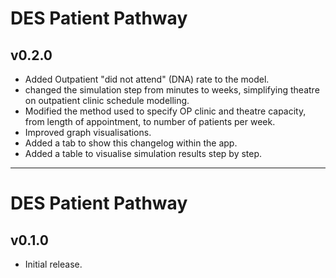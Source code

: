 # DES Patient Pathway

## v0.2.0

* Added Outpatient "did not attend" (DNA) rate to the model.
* changed the simulation step from minutes to weeks, simplifying theatre on outpatient clinic schedule modelling.
* Modified the method used to specify OP clinic and theatre capacity, from length of appointment, to number of patients per week.  
* Improved graph visualisations.
* Added a tab to show this changelog within the app.
* Added a table to visualise simulation results step by step.

---

# DES Patient Pathway 

## v0.1.0

* Initial release.
